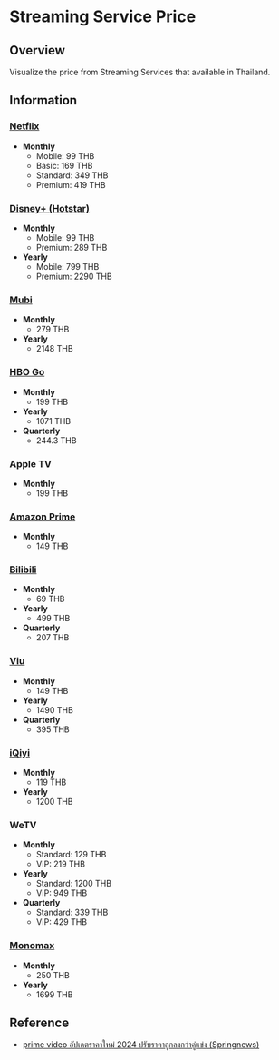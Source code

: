 # Streaming Service Price

## Overview

Visualize the price from Streaming Services that available in Thailand.

## Information

### [Netflix](https://help.netflix.com/en/node/24926)

- **Monthly**
  - Mobile: 99 THB
  - Basic: 169 THB
  - Standard: 349 THB
  - Premium: 419 THB

### [Disney+ (Hotstar)](https://help.hotstar.com/tha/en/support/solutions/articles/646f8c33672d01316e0c4aec-Subscriptions--Pricing---Upgrade-related)

- **Monthly**
  - Mobile: 99 THB
  - Premium: 289 THB
- **Yearly**
  - Mobile: 799 THB
  - Premium: 2290 THB

### [Mubi](https://mubi.com/en/th/memberships)

- **Monthly**
  - 279 THB
- **Yearly**
  - 2148 THB

### [HBO Go](https://www.hbogo.co.th/mastercard)

- **Monthly**
  - 199 THB
- **Yearly**
  - 1071 THB
- **Quarterly**
  - 244.3 THB

### Apple TV

- **Monthly**
  - 199 THB

### [Amazon Prime](https://www.amazon.com/gp/help/customer/display.html?nodeId=G34EUPKVMYFW8N2U)

- **Monthly**
  - 149 THB

### [Bilibili](https://www.bilibili.tv/vip/purchase?order_source=navigation_premium_click)

- **Monthly**
  - 69 THB
- **Yearly**
  - 499 THB
- **Quarterly**
  - 207 THB

### [Viu](https://www.viu.com/ott/th/en/premium)

- **Monthly**
  - 149 THB
- **Yearly**
  - 1490 THB
- **Quarterly**
  - 395 THB

### [iQiyi](https://www.iq.com/vip/order)

- **Monthly**
  - 119 THB
- **Yearly**
  - 1200 THB

### WeTV

- **Monthly**
  - Standard: 129 THB
  - VIP: 219 THB
- **Yearly**
  - Standard: 1200 THB
  - VIP: 949 THB
- **Quarterly**
  - Standard: 339 THB
  - VIP: 429 THB

### [Monomax](https://www.monomax.me/packages)

- **Monthly**
  - 250 THB
- **Yearly**
  - 1699 THB

## Reference

- [prime video อัปเดตราคาใหม่ 2024 ปรับราคาถูกลงกว่าคู่แข่ง (Springnews)](https://www.springnews.co.th/digital-business/845874)
